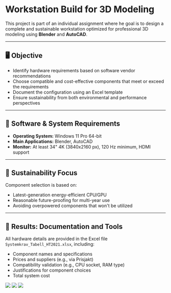 # Workstation Build for 3D Modeling

This project is part of an individual assignment where he goal is to design a complete and sustainable workstation optimized for professional 3D modeling using **Blender** and **AutoCAD**.

---

## 🖥️ Objective

- Identify hardware requirements based on software vendor recommendations
- Choose compatible and cost-effective components that meet or exceed the requirements
- Document the configuration using an Excel template
- Ensure sustainability from both environmental and performance perspectives

---

## 🔧 Software & System Requirements

- **Operating System:** Windows 11 Pro 64-bit
- **Main Applications:** Blender, AutoCAD
- **Monitor:** At least 34" 4K (3840x2160 px), 120 Hz minimum, HDMI support

---

## 🌱 Sustainability Focus

Component selection is based on:

- Latest-generation energy-efficient CPU/GPU
- Reasonable future-proofing for multi-year use
- Avoiding overpowered components that won't be utilized

---

## 🧩 Results: Documentation and Tools

All hardware details are provided in the Excel file `Systemkrav_Tabell_HT2021.xlsx`, including:

- Component names and specifications
- Prices and suppliers (e.g., via Prisjakt)
- Compatibility validation (e.g., CPU socket, RAM type)
- Justifications for component choices
- Total system cost

![](https://i.imgur.com/FZKhmFR.png)
![](https://i.imgur.com/hmeq1A8.png)
![](https://i.imgur.com/t2g2vbB.png)
